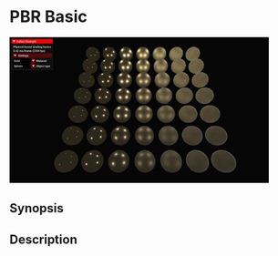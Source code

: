 # PBR Basic

<img src="../../screenshots/pbrbasic.jpg" height="256px">

## Synopsis


## Description
